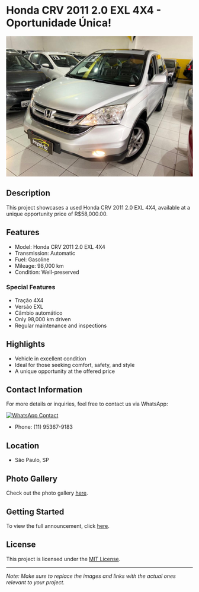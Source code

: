 # Honda CRV 2011 2.0 EXL 4X4 - Oportunidade Única!

![Car Image](photos/2df135b3-b5ed-4547-a75d-8200d3981f7e.jpeg)

## Description

This project showcases a used Honda CRV 2011 2.0 EXL 4X4, available at a unique opportunity price of R$58,000.00.

## Features

- Model: Honda CRV 2011 2.0 EXL 4X4
- Transmission: Automatic
- Fuel: Gasoline
- Mileage: 98,000 km
- Condition: Well-preserved

### Special Features

- Tração 4X4
- Versão EXL
- Câmbio automático
- Only 98,000 km driven
- Regular maintenance and inspections

## Highlights

- Vehicle in excellent condition
- Ideal for those seeking comfort, safety, and style
- A unique opportunity at the offered price

## Contact Information

For more details or inquiries, feel free to contact us via WhatsApp:

[![WhatsApp Contact](https://img.icons8.com/color/48/000000/whatsapp.png)](https://api.whatsapp.com/send?phone=5511953679183)
- Phone: (11) 95367-9183

## Location

- São Paulo, SP

## Photo Gallery

Check out the photo gallery [here](#photo).

## Getting Started

To view the full announcement, click [here](#announcement).

## License

This project is licensed under the [MIT License](LICENSE).

---

*Note: Make sure to replace the images and links with the actual ones relevant to your project.*
